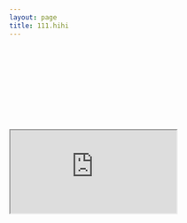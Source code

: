 ```yaml
---
layout: page
title: 111.hihi
---
```






<html>
<body>
    <object data="https://martynalukaszewicz.github.io/CV_Nov2018.pdf" type="application/pdf">
        <embed src="https://martynalukaszewicz.github.io/CV_Nov2018.pdf" type="application/pdf" />
    </object>
</body>
</html>





<iframe id="iframepdf" src="https://martynalukaszewicz.github.io/CV_Nov2018.pdf"></iframe>









